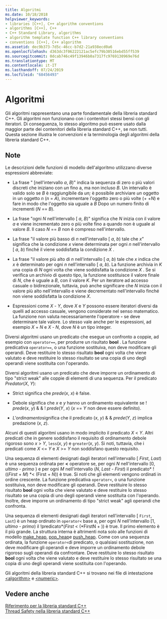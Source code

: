 ```yaml
---
title: Algoritmi
ms.date: 10/18/2018
helpviewer_keywords:
- libraries [C++], C++ algorithm conventions
- algorithms [C++], C++
- C++ Standard Library, algorithms
- algorithm template function C++ library conventions
- conventions [C++], C++ algorithm
ms.assetid: dec9b373-7d5c-46cc-b7d2-21a938ecd0a6
ms.openlocfilehash: d363dc3f06222121ac5efc79b30516ebd55ff539
ms.sourcegitcommit: 0dcab746c49f13946b0a7317fc9769130969e76d
ms.translationtype: MT
ms.contentlocale: it-IT
ms.lasthandoff: 07/24/2019
ms.locfileid: "68456493"
---
```

# <a name="algorithms"></a>Algoritmi

Gli algoritmi rappresentano una parte fondamentale della libreria standard C++. Gli algoritmi non funzionano con i contenitori stessi bensì con gli iteratori. Di conseguenza, lo stesso algoritmo può essere usato dalla maggior parte dei contenitori della libreria standard C++, se non tutti. Questa sezione illustra le convenzioni e la terminologia degli algoritmi della libreria standard C++.

## <a name="remarks"></a>Note

Le descrizioni delle funzioni di modello dell'algoritmo utilizzano diverse espressioni abbreviate:

- La frase " \[nell'intervallo *a*, *B*)" indica la sequenza di zero o più valori discreti che iniziano con *un* fino a, ma non incluso *B*. Un intervallo è valido solo se *B* è raggiungibile da *un;* è possibile archiviare *un* oggetto in un oggetto *n* (*n* = *A*), incrementare l'oggetto zero o più volte (+ +*N*) e fare in modo che l'oggetto sia uguale a *B* Dopo un numero finito di incrementi (*N* == *B*).

- La frase "ogni *N* nell'intervallo \[ *a*, *B*)" significa che *N* inizia con il valore *a* e viene incrementato zero o più volte fino a quando non è uguale al valore *B*. Il caso *N* == *B* non è compreso nell'intervallo.

- La frase "il valore più basso di *n* nell'intervallo \[ *a*, *b*) tale che *x*" significa che la condizione *x* viene determinata per ogni *n* nell'intervallo \[ *a*, *b*) finché il viene soddisfatta la condizione *X* .

- La frase "il valore più alto di *n* nell'intervallo \[ *a*, *b*) tale che *x* indica che *x* è determinato per ogni *n* nell'intervallo \[ *a*, *b*). La funzione archivia in *K* una copia di *N* ogni volta che viene soddisfatta la condizione *X* . Se si verifica un archivio di questo tipo, la funzione sostituisce il valore finale di *N*, che è uguale a *B*, con il valore *K*. Per un iteratore ad accesso casuale o bidirezionale, tuttavia, può anche significare che *N* inizia con il valore più alto nell'intervallo e viene decrementato nell'intervallo finché non viene soddisfatta la condizione *X*.

- Espressioni come *X* - *Y*, dove *X* e *Y* possono essere iteratori diversi da quelli ad accesso casuale, vengono considerate nel senso matematico. La funzione non valuta necessariamente l'operatore **-** se deve determinare tale valore. Lo stesso vale anche per le espressioni, ad esempio *X* + *N* e *X* - *N*, dove *N* è un tipo integer.

Diversi algoritmi usano un predicato che esegue un confronto a coppie, ad esempio con `operator==`, per produrre un risultato **bool** . La funzione predicativa `operator==`, o una funzione sostituiva, non deve modificare gli operandi. Deve restituire lo stesso risultato **bool** ogni volta che viene valutato e deve restituire lo stesso risultato se una copia di uno degli operandi viene sostituita con l'operando.

Diversi algoritmi usano un predicato che deve imporre un ordinamento di tipo "strict weak" alle coppie di elementi di una sequenza. Per il predicato *Predator*(*X*, *Y*):

- Strict significa che *prede*(*x*, *x*) è false.

- Debole significa che *x* e *y* hanno un ordinamento equivalente se \! *prede*(*x*, *y*) & & \! *prede*(*Y*, *x*) (*x* == *Y* non deve essere definito).

- *L'ordinamento*significa che il predicato (*x*, *y*) & & *prede*(*Y*, *z*) implica predazione (*x*, *z*).

Alcuni di questi algoritmi usano in modo implicito il predicato *X* \< *Y*. Altri predicati che in genere soddisfano il requisito di ordinamento debole rigoroso sono *x* > *Y*, `less`(*x*, *y*) e `greater`(*x*, *y*). Si noti, tuttavia, che i predicati come *X* \<= *Y* e *X* >= *Y* non soddisfano questo requisito.

Una sequenza di elementi designati dagli iteratori nell'intervallo \[ *First*, *Last*) è una sequenza ordinata per **<** operatore se, per ogni *N* nell'intervallo \[0, *ultimo* - *primo* ) e per ogni *M* nell'intervallo (*N*, *Last* - *First*) il predicato\* \!((*First* + *M*) \*< (First + *N*)) è true. Si noti che gli elementi vengono ordinati in ordine crescente. La funzione predicativa `operator<`, o una funzione sostituiva, non deve modificare gli operandi. Deve restituire lo stesso risultato **bool** ogni volta che viene valutato e deve restituire lo stesso risultato se una copia di uno degli operandi viene sostituita con l'operando. Inoltre, deve imporre un ordinamento di tipo "strict weak" agli operandi che confronta.

Una sequenza di elementi designati dagli iteratori nell'intervallo \[ `First`, `Last`) è un heap ordinato in `operator<` base a, per ogni *N* nell'intervallo \[1, *ultimo* - *primo*) il \!predicato\*(_First_ < (\*FirstN + )) è true. Il primo elemento è il più grande. La struttura interna è altrimenti nota solo alle funzioni di modello [make_heap](../standard-library/algorithm-functions.md#make_heap), [pop_heap](../standard-library/algorithm-functions.md#pop_heap)e [push_heap](../standard-library/algorithm-functions.md#push_heap). Come con una sequenza ordinata, la funzione `operator<`di predicato, o qualsiasi sostituzione, non deve modificare gli operandi e deve imporre un ordinamento debole rigoroso sugli operandi da confrontare. Deve restituire lo stesso risultato **bool** ogni volta che viene valutato e deve restituire lo stesso risultato se una copia di uno degli operandi viene sostituita con l'operando.

Gli algoritmi della libreria standard C++ si trovano nei file di intestazione [\<algorithm>](../standard-library/algorithm.md) e [\<numeric>](../standard-library/numeric.md).

## <a name="see-also"></a>Vedere anche

[Riferimento per la libreria standard C++](../standard-library/cpp-standard-library-reference.md)\
[Thread Safety nella libreria standard C++](../standard-library/thread-safety-in-the-cpp-standard-library.md)
